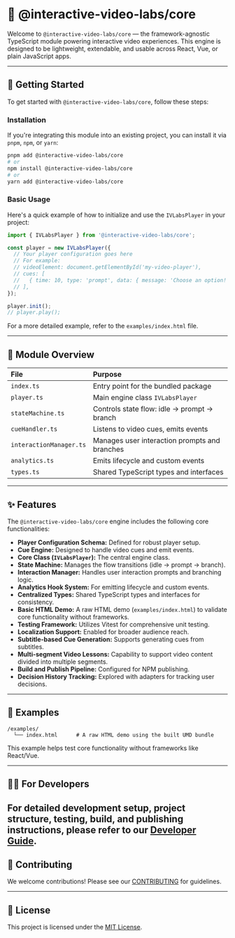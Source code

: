 # 🧠 @interactive-video-labs/core

Welcome to `@interactive-video-labs/core` — the framework-agnostic TypeScript module powering interactive video experiences. This engine is designed to be lightweight, extendable, and usable across React, Vue, or plain JavaScript apps.

---

## 🚀 Getting Started

To get started with `@interactive-video-labs/core`, follow these steps:

### Installation

If you're integrating this module into an existing project, you can install it via `pnpm`, `npm`, or `yarn`:

```bash
pnpm add @interactive-video-labs/core
# or
npm install @interactive-video-labs/core
# or
yarn add @interactive-video-labs/core
```

### Basic Usage

Here's a quick example of how to initialize and use the `IVLabsPlayer` in your project:

```typescript
import { IVLabsPlayer } from '@interactive-video-labs/core';

const player = new IVLabsPlayer({
  // Your player configuration goes here
  // For example:
  // videoElement: document.getElementById('my-video-player'),
  // cues: [
  //   { time: 10, type: 'prompt', data: { message: 'Choose an option!' } },
  // ],
});

player.init();
// player.play();
```

For a more detailed example, refer to the `examples/index.html` file.

---

## 🧱 Module Overview

| File                    | Purpose                                       |
| :---------------------- | :-------------------------------------------- |
| `index.ts`              | Entry point for the bundled package           |
| `player.ts`             | Main engine class `IVLabsPlayer`              |
| `stateMachine.ts`       | Controls state flow: idle → prompt → branch   |
| `cueHandler.ts`         | Listens to video cues, emits events           |
| `interactionManager.ts` | Manages user interaction prompts and branches |
| `analytics.ts`          | Emits lifecycle and custom events             |
| `types.ts`              | Shared TypeScript types and interfaces        |

---

## ✨ Features

The `@interactive-video-labs/core` engine includes the following core functionalities:

*   **Player Configuration Schema:** Defined for robust player setup.
*   **Cue Engine:** Designed to handle video cues and emit events.
*   **Core Class (`IVLabsPlayer`):** The central engine class.
*   **State Machine:** Manages the flow transitions (idle → prompt → branch).
*   **Interaction Manager:** Handles user interaction prompts and branching logic.
*   **Analytics Hook System:** For emitting lifecycle and custom events.
*   **Centralized Types:** Shared TypeScript types and interfaces for consistency.
*   **Basic HTML Demo:** A raw HTML demo (`examples/index.html`) to validate core functionality without frameworks.
*   **Testing Framework:** Utilizes Vitest for comprehensive unit testing.
*   **Localization Support:** Enabled for broader audience reach.
*   **Subtitle-based Cue Generation:** Supports generating cues from subtitles.
*   **Multi-segment Video Lessons:** Capability to support video content divided into multiple segments.
*   **Build and Publish Pipeline:** Configured for NPM publishing.
*   **Decision History Tracking:** Explored with adapters for tracking user decisions.

---

## 📁 Examples

```
/examples/
  └── index.html      # A raw HTML demo using the built UMD bundle
```

This example helps test core functionality without frameworks like React/Vue.

---

## 🧑‍💻 For Developers

For detailed development setup, project structure, testing, build, and publishing instructions, please refer to our [Developer Guide](DEVELOPER.md).
---

## 🤝 Contributing

We welcome contributions! Please see our [CONTRIBUTING](CONTRIBUTING.md) for guidelines.

---

## 📄 License

This project is licensed under the [MIT License](LICENSE).